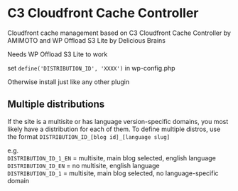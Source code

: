 # C3 Cloudfront Cache Controller

Cloudfront cache management based on C3 Cloudfront Cache Controller by AMIMOTO and WP Offload S3 Lite by Delicious Brains

Needs WP Offload S3 Lite to work

set `define('DISTRIBUTION_ID', 'XXXX')` in wp-config.php

Otherwise install just like any other plugin

## Multiple distributions

If the site is a multisite or has language version-specific domains, you most likely have a distribution for each of them. To define multiple distros, use the format `DISTRIBUTION_ID_[blog id]_[language slug]`

e.g.  
`DISTRIBUTION_ID_1_EN` = multisite, main blog selected, english language  
`DISTRIBUTION_ID_EN` = no multisite, english language  
`DISTRIBUTION_ID_1` = multisite, main blog selected, no language-specific domain

